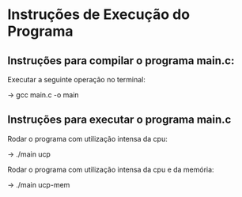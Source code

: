 # Instruções de Execução do Programa
## Instruções para compilar o programa main.c:

Executar a seguinte operação no terminal:<br/>
<p>-> gcc main.c -o main</p>

## Instruções para executar o programa main.c

Rodar o programa com utilização intensa da cpu:<br/>
<p>-> ./main ucp</p>

Rodar o programa com utilização intensa da cpu e da memória:<br/>
<p>-> ./main ucp-mem</p>
